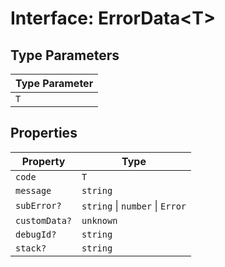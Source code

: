 # Interface: ErrorData<T\>

## Type Parameters

| Type Parameter |
| ------ |
| `T` |

## Properties

| Property | Type |
| ------ | ------ |
| `code` | `T` |
| `message` | `string` |
| `subError?` | `string` \| `number` \| `Error` |
| `customData?` | `unknown` |
| `debugId?` | `string` |
| `stack?` | `string` |
